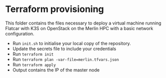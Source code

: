 # Terraform provisioning

This folder contains the files necessary to deploy a virtual machine running Flatcar with K3S on OpenStack on the Merlin HPC with a basic network configuration.

- Run `init.sh` to initialise your local copy of the repository.
- Update the secrets file to include your credentials
- Run `terraform init`
- Run `terraform plan -var-file=merlin.tfvars.json`
- Run `terraform apply`
- Output contains the IP of the master node
